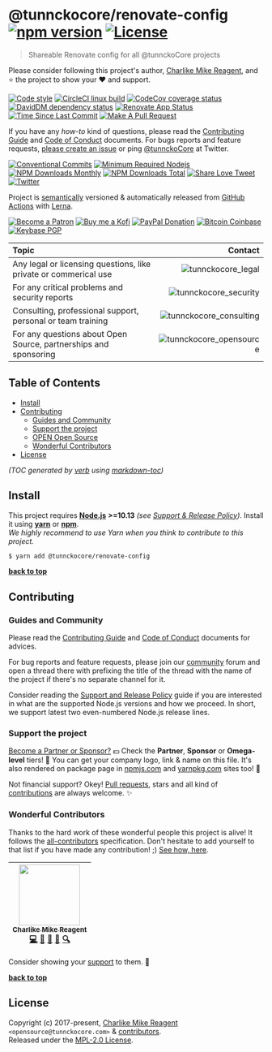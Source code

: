 # @tunnckocore/renovate-config [![npm version][npmv-img]][npmv-url] [![License][license-img]][license-url]

> Shareable Renovate config for all @tunnckoCore projects

Please consider following this project's author, [Charlike Mike Reagent](https://github.com/tunnckoCore), and :star: the project to show your :heart: and support.

<div id="readme"></div>

[![Code style][codestyle-img]][codestyle-url]
[![CircleCI linux build][linuxbuild-img]][linuxbuild-url]
[![CodeCov coverage status][codecoverage-img]][codecoverage-url]
[![DavidDM dependency status][dependencies-img]][dependencies-url]
[![Renovate App Status][renovateapp-img]][renovateapp-url]
[![Time Since Last Commit][last-commit-img]][last-commit-url]
[![Make A Pull Request][prs-welcome-img]][prs-welcome-url]

<!-- [![Semantically Released][standard-release-img]][standard-release-url] -->

If you have any _how-to_ kind of questions, please read the [Contributing Guide][contributing-url] and [Code of Conduct][code_of_conduct-url] documents.
For bugs reports and feature requests, [please create an issue][open-issue-url] or ping
[@tunnckoCore](https://twitter.com/tunnckoCore) at Twitter.

[![Conventional Commits][ccommits-img]][ccommits-url]
[![Minimum Required Nodejs][nodejs-img]][npmv-url]
[![NPM Downloads Monthly][downloads-monthly-img]][npmv-url]
[![NPM Downloads Total][downloads-total-img]][npmv-url]
[![Share Love Tweet][twitter-share-img]][twitter-share-url]
[![Twitter][twitter-img]][twitter-url]

Project is [semantically](https://semver.org) versioned & automatically released from [GitHub Actions](https://github.com/features/actions) with [Lerna](https://github.com/lerna/lerna).

[![Become a Patron][patreon-img]][patreon-url]
[![Buy me a Kofi][kofi-img]][kofi-url]
[![PayPal Donation][paypal-img]][paypal-url]
[![Bitcoin Coinbase][bitcoin-img]][bitcoin-url]
[![Keybase PGP][keybase-img]][keybase-url]

| Topic                                                            |                                           Contact |
| :--------------------------------------------------------------- | ------------------------------------------------: |
| Any legal or licensing questions, like private or commerical use |           ![tunnckocore_legal][tunnckocore_legal] |
| For any critical problems and security reports                   |     ![tunnckocore_security][tunnckocore_security] |
| Consulting, professional support, personal or team training      | ![tunnckocore_consulting][tunnckocore_consulting] |
| For any questions about Open Source, partnerships and sponsoring | ![tunnckocore_opensource][tunnckocore_opensource] |

<!-- Logo when needed:

<p align="center">
  <a href="https://github.com/tunnckoCore/opensource">
    <img src="./media/logo.png" width="85%">
  </a>
</p>

-->

## Table of Contents

- [Install](#install)
- [Contributing](#contributing)
  * [Guides and Community](#guides-and-community)
  * [Support the project](#support-the-project)
  * [OPEN Open Source](#open-open-source)
  * [Wonderful Contributors](#wonderful-contributors)
- [License](#license)

_(TOC generated by [verb](https://github.com/verbose/verb) using [markdown-toc](https://github.com/jonschlinkert/markdown-toc))_

## Install

This project requires [**Node.js**](https://nodejs.org) **>=10.13** _(see [Support & Release Policy](https://github.com/tunnckoCoreLabs/support-release-policy))_. Install it using
[**yarn**](https://yarnpkg.com) or [**npm**](https://npmjs.com).<br>
_We highly recommend to use Yarn when you think to contribute to this project._

```bash
$ yarn add @tunnckocore/renovate-config
```

<!-- docks-start -->
<!-- docks-end -->

**[back to top](#readme)**

## Contributing

### Guides and Community

Please read the [Contributing Guide][contributing-url] and [Code of Conduct][code_of_conduct-url] documents for advices.

For bug reports and feature requests, please join our [community][community-url] forum and open a thread there with prefixing the title of the thread with the name of the project if there's no separate channel for it.

Consider reading the [Support and Release Policy](https://github.com/tunnckoCoreLabs/support-release-policy) guide if you are interested in what are the supported Node.js versions and how we proceed. In short, we support latest two even-numbered Node.js release lines.

### Support the project

[Become a Partner or Sponsor?][patreon-url] :dollar: Check the **Partner**, **Sponsor** or **Omega-level** tiers! :tada: You can get your company logo, link & name on this file. It's also rendered on package page in [npmjs.com][npmv-url] and [yarnpkg.com](https://yarnpkg.com/en/package/@tunnckocore/renovate-config) sites too! :rocket:

Not financial support? Okey! [Pull requests](https://github.com/tunnckoCoreLabs/contributing#opening-a-pull-request), stars and all kind of [contributions](https://opensource.guide/how-to-contribute/#what-it-means-to-contribute) are always
welcome. :sparkles:

<!--
### OPEN Open Source

This project is following [OPEN Open Source](http://openopensource.org) model

> Individuals making significant and valuable contributions are given commit-access to the project to contribute as they see fit. This project is built on collective efforts and it's not strongly guarded by its founders.

There are a few basic ground-rules for its contributors

1. Any **significant modifications** must be subject to a pull request to get feedback from other contributors.
2. [Pull requests](https://github.com/tunnckoCoreLabs/contributing#opening-a-pull-request) to get feedback are _encouraged_ for any other trivial contributions, but are not required.
3. Contributors should attempt to adhere to the prevailing code-style and development workflow.
-->

### Wonderful Contributors

Thanks to the hard work of these wonderful people this project is alive! It follows the
[all-contributors](https://github.com/kentcdodds/all-contributors) specification.
Don't hesitate to add yourself to that list if you have made any contribution! ;) [See how,
here](https://github.com/jfmengels/all-contributors-cli#usage).

<!-- ALL-CONTRIBUTORS-LIST:START - Do not remove or modify this section -->
<!-- prettier-ignore -->
| [<img src="https://avatars3.githubusercontent.com/u/5038030?v=4" width="120px;"/><br /><sub><b>Charlike Mike Reagent</b></sub>](https://tunnckocore.com)<br />[💻](https://github.com/tunnckoCore/opensource/commits?author=tunnckoCore "Code") [📖](https://github.com/tunnckoCore/opensource/commits?author=tunnckoCore "Documentation") [💬](#question-tunnckoCore "Answering Questions") [👀](#review-tunnckoCore "Reviewed Pull Requests") [🔍](#fundingFinding-tunnckoCore "Funding Finding") |
| :---: |

<!-- ALL-CONTRIBUTORS-LIST:END -->

Consider showing your [support](#support-the-project) to them. :sparkling_heart:

**[back to top](#readme)**

## License

Copyright (c) 2017-present, [Charlike Mike Reagent](https://tunnckocore.com) `<opensource@tunnckocore.com>` & [contributors](#wonderful-contributors).<br>
Released under the [MPL-2.0 License][license-url].

[contributing-url]: https://github.com/tunnckoCore/opensource/blob/master/CONTRIBUTING.md
[code_of_conduct-url]: https://github.com/tunnckoCore/opensource/blob/master/CODE_OF_CONDUCT.md

<!-- Heading badges -->

[npmv-url]: https://www.npmjs.com/package/@tunnckocore/renovate-config
[npmv-img]: https://badgen.net/npm/v/@tunnckocore/renovate-config?icon=npm

[nodejs-img]: https://badgen.net/npm/node/@tunnckocore/renovate-config

<!--
[ghrelease-url]: https://github.com/tunnckoCore/opensource/releases/latest
[ghrelease-img]: https://badgen.net/github/release/tunnckoCore/opensource?icon=github
-->

[license-url]: https://github.com/tunnckoCore/opensource/blob/master/@tunnckocore/renovate-config/LICENSE
[license-img]: https://badgen.net/npm/license/@tunnckocore/renovate-config

<!-- Front line badges -->

[codestyle-url]: https://github.com/airbnb/javascript
[codestyle-img]: https://badgen.net/badge/code%20style/airbnb/ff5a5f?icon=airbnb
[linuxbuild-url]: https://github.com/tunnckocore/opensource/actions
[linuxbuild-img]: https://badgennet.charlike-oss.now.sh/github/checks/tunnckoCore/opensource/master?label=build&icon=github
[codecoverage-url]: https://codecov.io/gh/tunnckoCore/opensource

[codecoverage-img]: https://badgen.net/badge/coverage/unknown/grey?icon=codecov
[dependencies-url]: https://david-dm.org/tunnckoCore/opensource
[dependencies-img]: https://badgen.net/david/dep/tunnckoCore/opensource?label=deps
[ccommits-url]: https://conventionalcommits.org/
[ccommits-img]: https://badgen.net/badge/conventional%20commits/v1.0.0/green
[standard-release-url]: https://github.com/standard-release/standard-release
[standard-release-img]: https://badgen.net/badge/semantically/released/05c5ff
[community-img]: https://badgen.net/badge/join/community/7b16ff
[community-url]: https://github.com/tunnckocorehq/community
[last-commit-img]: https://badgen.net/github/last-commit/tunnckoCore/opensource/master
[last-commit-url]: https://github.com/tunnckoCore/opensource/commits/master

[downloads-weekly-img]: https://badgen.net/npm/dw/@tunnckocore/renovate-config?icon=npm
[downloads-monthly-img]: https://badgen.net/npm/dm/@tunnckocore/renovate-config?icon=npm
[downloads-total-img]: https://badgen.net/npm/dt/@tunnckocore/renovate-config?icon=npm

[renovateapp-url]: https://renovatebot.com
[renovateapp-img]: https://badgen.net/badge/renovate/enabled/green
[prs-welcome-img]: https://badgen.net/badge/PRs/welcome/green
[prs-welcome-url]: http://makeapullrequest.com

<!-- TODO: update icon -->

[paypal-url]: https://www.paypal.com/cgi-bin/webscr?cmd=_s-xclick&hosted_button_id=HYJJEZNSGAPGC&source=url
[paypal-img]: https://badgen.net/badge/PayPal/donate/003087?icon=https://simpleicons.now.sh/paypal/fff

<!-- TODO: update icon -->

[kofi-url]: https://ko-fi.com/tunnckoCore
[kofi-img]: https://badgen.net/badge/Buy%20me/a%20coffee/29abe0c2?icon=https://rawcdn.githack.com/tunnckoCore/badgen-icons/f8264c6414e0bec449dd86f2241d50a9b89a1203/icons/kofi.svg

<!-- TODO: update icon -->

[bitcoin-url]: https://www.blockchain.com/btc/payment_request?address=3QNHKun1K1SUui1b4Z3KEGPPsWC1TgtnqA&message=Open+Source+Software&amount_local=10&currency=USD
[bitcoin-img]: https://badgen.net/badge/Bitcoin%20tip/3QNHKun...b4Z3KEGPPsWC1TgtnqA/yellow?icon=https://simpleicons.now.sh/bitcoin/fff
[keybase-url]: https://keybase.io/tunnckoCore
[keybase-img]: https://badgen.net/keybase/pgp/tunnckoCore
[twitter-url]: https://twitter.com/tunnckoCore
[twitter-img]: https://badgen.net/twitter/follow/tunnckoCore?icon=twitter&color=1da1f2
[patreon-url]: https://www.patreon.com/bePatron?u=5579781
[patreon-img]: https://badgen.net/badge/Become/a%20patron/F96854?icon=patreon

<!-- [patreon-img]: https://badgen.net/badge/Patreon/tunnckoCore/F96854?icon=patreon -->

[patreon-sponsor-img]: https://badgen.net/badge/become/a%20sponsor/F96854?icon=patreon
[twitter-share-url]: https://twitter.com/intent/tweet?text=https://github.com/tunnckoCore/opensource&via=tunnckoCore
[twitter-share-img]: https://badgen.net/badge/twitter/share/1da1f2?icon=twitter
[open-issue-url]: https://github.com/tunnckoCore/opensource/issues/new
[tunnckocore_legal]: https://badgen.net/https/liam-badge-daknys6gadky.runkit.sh/com/legal/tunnckocore?label&color=A56016&icon=https://svgshare.com/i/Dt6.svg
[tunnckocore_consulting]: https://badgen.net/https/liam-badge-daknys6gadky.runkit.sh/com/consulting/tunnckocore?label&color=07ba96&icon=https://svgshare.com/i/Dt6.svg
[tunnckocore_security]: https://badgen.net/https/liam-badge-daknys6gadky.runkit.sh/com/security/tunnckocore?label&color=ed1848&icon=https://svgshare.com/i/Dt6.svg
[tunnckocore_opensource]: https://badgen.net/https/liam-badge-daknys6gadky.runkit.sh/com/opensource/tunnckocore?label&color=ff7a2f&icon=https://svgshare.com/i/Dt6.svg
[tunnckocore_newsletter]: https://badgen.net/https/liam-badge-daknys6gadky.runkit.sh/com/newsletter/tunnckocore?label&color=5199FF&icon=https://svgshare.com/i/Dt6.svg

